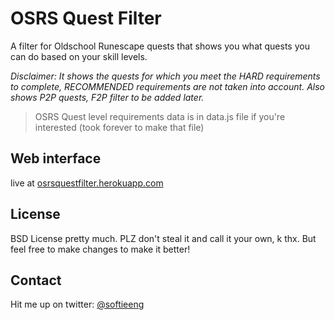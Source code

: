 # OSRS Quest Filter

A filter for Oldschool Runescape quests that shows you what quests you can do based on your skill levels.

*Disclaimer: It shows the quests for which you meet the HARD requirements to complete, RECOMMENDED requirements are not taken into account. Also shows P2P quests, F2P filter to be added later.*
>OSRS Quest level requirements data is in data.js file if you're interested (took forever to make that file)

## Web interface
live at [osrsquestfilter.herokuapp.com](http://osrsquestfilter.herokuapp.com)


## License
BSD License pretty much. PLZ don't steal it and call it your own, k thx. But feel free to make changes to make it better!

## Contact
Hit me up on twitter: [@softieeng](https://twitter.com/softieeng)
